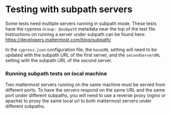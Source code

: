 # Testing with subpath servers
Some tests need multiple servers running in subpath mode. These tests have the cypress `Group: @subpath` metadata near the top of the test file. Instructions on running a server under subpath can be found here: https://developers.mattermost.com/blog/subpath/

In the `cypress.json` configuration file, the `baseURL` setting will need to be updated with the subpath URL of the first server, and the `secondServerURL` setting with the subpath URL of the second server.

### Running subpath tests on local machine
Two mattermost servers running on the same machine must be served from different ports. To have the servers respond on the same URL and the same port under different subpaths, you will need to use a reverse proxy (nginx or apache) to proxy the same local url to both mattermost servers under different subpaths.

